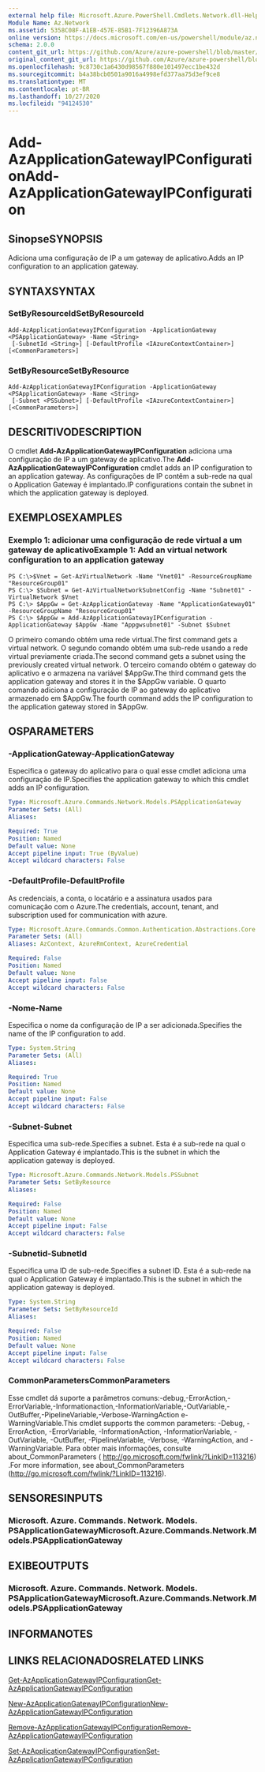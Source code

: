 ```yaml
---
external help file: Microsoft.Azure.PowerShell.Cmdlets.Network.dll-Help.xml
Module Name: Az.Network
ms.assetid: 5358C08F-A1EB-457E-85B1-7F12396A873A
online version: https://docs.microsoft.com/en-us/powershell/module/az.network/add-azapplicationgatewayipconfiguration
schema: 2.0.0
content_git_url: https://github.com/Azure/azure-powershell/blob/master/src/Network/Network/help/Add-AzApplicationGatewayIPConfiguration.md
original_content_git_url: https://github.com/Azure/azure-powershell/blob/master/src/Network/Network/help/Add-AzApplicationGatewayIPConfiguration.md
ms.openlocfilehash: 9c8730c1a6430d98567f880e101497ecc1be432d
ms.sourcegitcommit: b4a38bcb0501a9016a4998efd377aa75d3ef9ce8
ms.translationtype: MT
ms.contentlocale: pt-BR
ms.lasthandoff: 10/27/2020
ms.locfileid: "94124530"
---
```

# <span data-ttu-id="8b0a3-101">Add-AzApplicationGatewayIPConfiguration</span><span class="sxs-lookup"><span data-stu-id="8b0a3-101">Add-AzApplicationGatewayIPConfiguration</span></span>

## <span data-ttu-id="8b0a3-102">Sinopse</span><span class="sxs-lookup"><span data-stu-id="8b0a3-102">SYNOPSIS</span></span>
<span data-ttu-id="8b0a3-103">Adiciona uma configuração de IP a um gateway de aplicativo.</span><span class="sxs-lookup"><span data-stu-id="8b0a3-103">Adds an IP configuration to an application gateway.</span></span>

## <span data-ttu-id="8b0a3-104">SYNTAX</span><span class="sxs-lookup"><span data-stu-id="8b0a3-104">SYNTAX</span></span>

### <span data-ttu-id="8b0a3-105">SetByResourceId</span><span class="sxs-lookup"><span data-stu-id="8b0a3-105">SetByResourceId</span></span>
```
Add-AzApplicationGatewayIPConfiguration -ApplicationGateway <PSApplicationGateway> -Name <String>
 [-SubnetId <String>] [-DefaultProfile <IAzureContextContainer>] [<CommonParameters>]
```

### <span data-ttu-id="8b0a3-106">SetByResource</span><span class="sxs-lookup"><span data-stu-id="8b0a3-106">SetByResource</span></span>
```
Add-AzApplicationGatewayIPConfiguration -ApplicationGateway <PSApplicationGateway> -Name <String>
 [-Subnet <PSSubnet>] [-DefaultProfile <IAzureContextContainer>] [<CommonParameters>]
```

## <span data-ttu-id="8b0a3-107">DESCRITIVO</span><span class="sxs-lookup"><span data-stu-id="8b0a3-107">DESCRIPTION</span></span>
<span data-ttu-id="8b0a3-108">O cmdlet **Add-AzApplicationGatewayIPConfiguration** adiciona uma configuração de IP a um gateway de aplicativo.</span><span class="sxs-lookup"><span data-stu-id="8b0a3-108">The **Add-AzApplicationGatewayIPConfiguration** cmdlet adds an IP configuration to an application gateway.</span></span>
<span data-ttu-id="8b0a3-109">As configurações de IP contêm a sub-rede na qual o Application Gateway é implantado.</span><span class="sxs-lookup"><span data-stu-id="8b0a3-109">IP configurations contain the subnet in which the application gateway is deployed.</span></span>

## <span data-ttu-id="8b0a3-110">EXEMPLOS</span><span class="sxs-lookup"><span data-stu-id="8b0a3-110">EXAMPLES</span></span>

### <span data-ttu-id="8b0a3-111">Exemplo 1: adicionar uma configuração de rede virtual a um gateway de aplicativo</span><span class="sxs-lookup"><span data-stu-id="8b0a3-111">Example 1: Add an virtual network configuration to an application gateway</span></span>
```
PS C:\>$Vnet = Get-AzVirtualNetwork -Name "Vnet01" -ResourceGroupName "ResourceGroup01"
PS C:\> $Subnet = Get-AzVirtualNetworkSubnetConfig -Name "Subnet01" -VirtualNetwork $Vnet 
PS C:\> $AppGw = Get-AzApplicationGateway -Name "ApplicationGateway01" -ResourceGroupName "ResourceGroup01"
PS C:\> $AppGw = Add-AzApplicationGatewayIPConfiguration -ApplicationGateway $AppGw -Name "Appgwsubnet01" -Subnet $Subnet
```

<span data-ttu-id="8b0a3-112">O primeiro comando obtém uma rede virtual.</span><span class="sxs-lookup"><span data-stu-id="8b0a3-112">The first command gets a virtual network.</span></span>
<span data-ttu-id="8b0a3-113">O segundo comando obtém uma sub-rede usando a rede virtual previamente criada.</span><span class="sxs-lookup"><span data-stu-id="8b0a3-113">The second command gets a subnet using the previously created virtual network.</span></span>
<span data-ttu-id="8b0a3-114">O terceiro comando obtém o gateway do aplicativo e o armazena na variável $AppGw.</span><span class="sxs-lookup"><span data-stu-id="8b0a3-114">The third command gets the application gateway and stores it in the $AppGw variable.</span></span>
<span data-ttu-id="8b0a3-115">O quarto comando adiciona a configuração de IP ao gateway do aplicativo armazenado em $AppGw.</span><span class="sxs-lookup"><span data-stu-id="8b0a3-115">The fourth command adds the IP configuration to the application gateway stored in $AppGw.</span></span>

## <span data-ttu-id="8b0a3-116">OS</span><span class="sxs-lookup"><span data-stu-id="8b0a3-116">PARAMETERS</span></span>

### <span data-ttu-id="8b0a3-117">-ApplicationGateway</span><span class="sxs-lookup"><span data-stu-id="8b0a3-117">-ApplicationGateway</span></span>
<span data-ttu-id="8b0a3-118">Especifica o gateway do aplicativo para o qual esse cmdlet adiciona uma configuração de IP.</span><span class="sxs-lookup"><span data-stu-id="8b0a3-118">Specifies the application gateway to which this cmdlet adds an IP configuration.</span></span>

```yaml
Type: Microsoft.Azure.Commands.Network.Models.PSApplicationGateway
Parameter Sets: (All)
Aliases:

Required: True
Position: Named
Default value: None
Accept pipeline input: True (ByValue)
Accept wildcard characters: False
```

### <span data-ttu-id="8b0a3-119">-DefaultProfile</span><span class="sxs-lookup"><span data-stu-id="8b0a3-119">-DefaultProfile</span></span>
<span data-ttu-id="8b0a3-120">As credenciais, a conta, o locatário e a assinatura usados para comunicação com o Azure.</span><span class="sxs-lookup"><span data-stu-id="8b0a3-120">The credentials, account, tenant, and subscription used for communication with azure.</span></span>

```yaml
Type: Microsoft.Azure.Commands.Common.Authentication.Abstractions.Core.IAzureContextContainer
Parameter Sets: (All)
Aliases: AzContext, AzureRmContext, AzureCredential

Required: False
Position: Named
Default value: None
Accept pipeline input: False
Accept wildcard characters: False
```

### <span data-ttu-id="8b0a3-121">-Nome</span><span class="sxs-lookup"><span data-stu-id="8b0a3-121">-Name</span></span>
<span data-ttu-id="8b0a3-122">Especifica o nome da configuração de IP a ser adicionada.</span><span class="sxs-lookup"><span data-stu-id="8b0a3-122">Specifies the name of the IP configuration to add.</span></span>

```yaml
Type: System.String
Parameter Sets: (All)
Aliases:

Required: True
Position: Named
Default value: None
Accept pipeline input: False
Accept wildcard characters: False
```

### <span data-ttu-id="8b0a3-123">-Subnet</span><span class="sxs-lookup"><span data-stu-id="8b0a3-123">-Subnet</span></span>
<span data-ttu-id="8b0a3-124">Especifica uma sub-rede.</span><span class="sxs-lookup"><span data-stu-id="8b0a3-124">Specifies a subnet.</span></span>
<span data-ttu-id="8b0a3-125">Esta é a sub-rede na qual o Application Gateway é implantado.</span><span class="sxs-lookup"><span data-stu-id="8b0a3-125">This is the subnet in which the application gateway is deployed.</span></span>

```yaml
Type: Microsoft.Azure.Commands.Network.Models.PSSubnet
Parameter Sets: SetByResource
Aliases:

Required: False
Position: Named
Default value: None
Accept pipeline input: False
Accept wildcard characters: False
```

### <span data-ttu-id="8b0a3-126">-Subnetid</span><span class="sxs-lookup"><span data-stu-id="8b0a3-126">-SubnetId</span></span>
<span data-ttu-id="8b0a3-127">Especifica uma ID de sub-rede.</span><span class="sxs-lookup"><span data-stu-id="8b0a3-127">Specifies a subnet ID.</span></span>
<span data-ttu-id="8b0a3-128">Esta é a sub-rede na qual o Application Gateway é implantado.</span><span class="sxs-lookup"><span data-stu-id="8b0a3-128">This is the subnet in which the application gateway is deployed.</span></span>

```yaml
Type: System.String
Parameter Sets: SetByResourceId
Aliases:

Required: False
Position: Named
Default value: None
Accept pipeline input: False
Accept wildcard characters: False
```

### <span data-ttu-id="8b0a3-129">CommonParameters</span><span class="sxs-lookup"><span data-stu-id="8b0a3-129">CommonParameters</span></span>
<span data-ttu-id="8b0a3-130">Esse cmdlet dá suporte a parâmetros comuns:-debug,-ErrorAction,-ErrorVariable,-Informationaction,-InformationVariable,-OutVariable,-OutBuffer,-PipelineVariable,-Verbose-WarningAction e-WarningVariable.</span><span class="sxs-lookup"><span data-stu-id="8b0a3-130">This cmdlet supports the common parameters: -Debug, -ErrorAction, -ErrorVariable, -InformationAction, -InformationVariable, -OutVariable, -OutBuffer, -PipelineVariable, -Verbose, -WarningAction, and -WarningVariable.</span></span> <span data-ttu-id="8b0a3-131">Para obter mais informações, consulte about_CommonParameters ( http://go.microsoft.com/fwlink/?LinkID=113216) .</span><span class="sxs-lookup"><span data-stu-id="8b0a3-131">For more information, see about_CommonParameters (http://go.microsoft.com/fwlink/?LinkID=113216).</span></span>

## <span data-ttu-id="8b0a3-132">SENSORES</span><span class="sxs-lookup"><span data-stu-id="8b0a3-132">INPUTS</span></span>

### <span data-ttu-id="8b0a3-133">Microsoft. Azure. Commands. Network. Models. PSApplicationGateway</span><span class="sxs-lookup"><span data-stu-id="8b0a3-133">Microsoft.Azure.Commands.Network.Models.PSApplicationGateway</span></span>

## <span data-ttu-id="8b0a3-134">EXIBE</span><span class="sxs-lookup"><span data-stu-id="8b0a3-134">OUTPUTS</span></span>

### <span data-ttu-id="8b0a3-135">Microsoft. Azure. Commands. Network. Models. PSApplicationGateway</span><span class="sxs-lookup"><span data-stu-id="8b0a3-135">Microsoft.Azure.Commands.Network.Models.PSApplicationGateway</span></span>

## <span data-ttu-id="8b0a3-136">INFORMA</span><span class="sxs-lookup"><span data-stu-id="8b0a3-136">NOTES</span></span>

## <span data-ttu-id="8b0a3-137">LINKS RELACIONADOS</span><span class="sxs-lookup"><span data-stu-id="8b0a3-137">RELATED LINKS</span></span>

[<span data-ttu-id="8b0a3-138">Get-AzApplicationGatewayIPConfiguration</span><span class="sxs-lookup"><span data-stu-id="8b0a3-138">Get-AzApplicationGatewayIPConfiguration</span></span>](./Get-AzApplicationGatewayIPConfiguration.md)

[<span data-ttu-id="8b0a3-139">New-AzApplicationGatewayIPConfiguration</span><span class="sxs-lookup"><span data-stu-id="8b0a3-139">New-AzApplicationGatewayIPConfiguration</span></span>](./New-AzApplicationGatewayIPConfiguration.md)

[<span data-ttu-id="8b0a3-140">Remove-AzApplicationGatewayIPConfiguration</span><span class="sxs-lookup"><span data-stu-id="8b0a3-140">Remove-AzApplicationGatewayIPConfiguration</span></span>](./Remove-AzApplicationGatewayIPConfiguration.md)

[<span data-ttu-id="8b0a3-141">Set-AzApplicationGatewayIPConfiguration</span><span class="sxs-lookup"><span data-stu-id="8b0a3-141">Set-AzApplicationGatewayIPConfiguration</span></span>](./Set-AzApplicationGatewayIPConfiguration.md)


